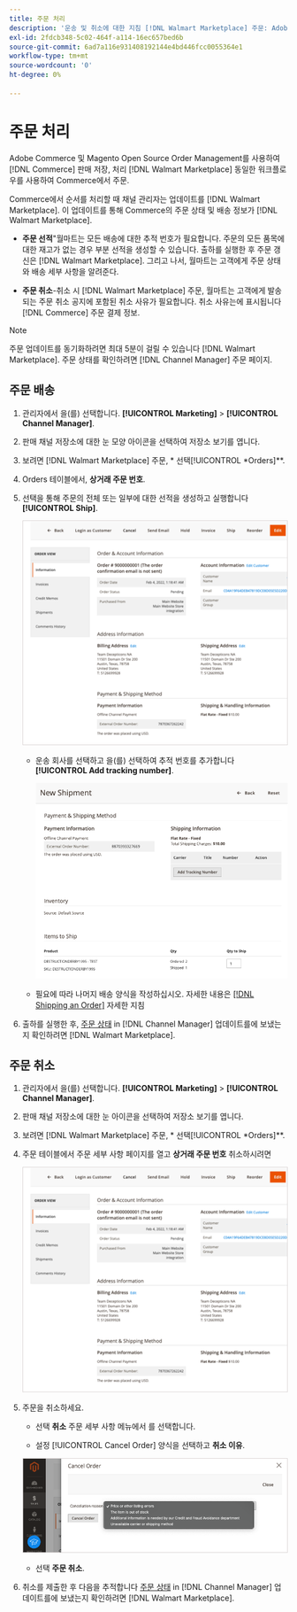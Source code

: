 ```yaml
---
title: 주문 처리
description: '운송 및 취소에 대한 지침 [!DNL Walmart Marketplace] 주문: Adobe Commerce 및 Magento Open Source.'
exl-id: 2fdcb348-5c02-464f-a114-16ec657bed6b
source-git-commit: 6ad7a116e931408192144e4bd446fcc0055364e1
workflow-type: tm+mt
source-wordcount: '0'
ht-degree: 0%

---
```


# 주문 처리

Adobe Commerce 및 Magento Open Source Order Management를 사용하여 [!DNL Commerce] 판매 저장, 처리 [!DNL Walmart Marketplace] 동일한 워크플로우를 사용하여 Commerce에서 주문.

Commerce에서 순서를 처리할 때 채널 관리자는 업데이트를 [!DNL Walmart Marketplace]. 이 업데이트를 통해 Commerce의 주문 상태 및 배송 정보가 [!DNL Walmart Marketplace].

* **주문 선적**&quot;월마트는 모든 배송에 대한 추적 번호가 필요합니다. 주문의 모든 품목에 대한 재고가 없는 경우 부분 선적을 생성할 수 있습니다. 출하를 실행한 후 주문 갱신은 [!DNL Walmart Marketplace]. 그리고 나서, 월마트는 고객에게 주문 상태와 배송 세부 사항을 알려준다.

* **주문 취소**-취소 시 [!DNL Walmart Marketplace] 주문, 월마트는 고객에게 발송되는 주문 취소 공지에 포함된 취소 사유가 필요합니다. 취소 사유는에 표시됩니다 [!DNL Commerce] 주문 결제 정보.

>[!NOTE]
>
> 주문 업데이트를 동기화하려면 최대 5분이 걸릴 수 있습니다 [!DNL Walmart Marketplace]. 주문 상태를 확인하려면 [!DNL Channel Manager] 주문 페이지.

## 주문 배송

1. 관리자에서 을(를) 선택합니다. **[!UICONTROL Marketing]** > **[!UICONTROL Channel Manager]**.

1. 판매 채널 저장소에 대한 눈 모양 아이콘을 선택하여 저장소 보기를 엽니다.

1. 보려면 [!DNL Walmart Marketplace] 주문, * 선택[!UICONTROL *Orders]**.

1. Orders 테이블에서, **상거래 주문 번호**.

1. 선택을 통해 주문의 전체 또는 일부에 대한 선적을 생성하고 실행합니다 **[!UICONTROL Ship]**.

   ![Walmart Marketplace 주문에 대한 상거래 주문 세부 사항 보기](assets/order-detail-with-external-order-id.png)

   * 운송 회사를 선택하고 을(를) 선택하여 추적 번호를 추가합니다 **[!UICONTROL Add tracking number]**.

      ![Walmart Marketplace 주문에 대한 상거래 주문 세부 사항 보기](assets/order-shipment-add-tracking-number.png)


   * 필요에 따라 나머지 배송 양식을 작성하십시오. 자세한 내용은 [[!DNL Shipping an Order]](https://docs.magento.com/user-guide/sales/order-ship.html) 자세한 지침

1. 출하를 실행한 후, [주문 상태](manage-orders.md#about-order-status) in [!DNL Channel Manager] 업데이트를에 보냈는지 확인하려면 [!DNL Walmart Marketplace].

## 주문 취소

1. 관리자에서 을(를) 선택합니다. **[!UICONTROL Marketing]** > **[!UICONTROL Channel Manager]**.

1. 판매 채널 저장소에 대한 눈 아이콘을 선택하여 저장소 보기를 엽니다.

1. 보려면 [!DNL Walmart Marketplace] 주문, * 선택[!UICONTROL *Orders]**.

1. 주문 테이블에서 주문 세부 사항 페이지를 열고 **상거래 주문 번호** 취소하시려면

   ![Walmart Marketplace 주문에 대한 상거래 주문 세부 사항 보기](assets/order-detail-with-external-order-id.png)

1. 주문을 취소하세요.

   * 선택 **취소** 주문 세부 사항 메뉴에서 를 선택합니다.

   * 설정 [!UICONTROL Cancel Order] 양식을 선택하고 **취소 이유**.

   ![Walmart Marketplace 주문에 대한 상거래 주문 세부 사항 보기](assets/cancel-order-reason-selector.png)

   * 선택 **주문 취소**.


1. 취소를 제출한 후 다음을 추적합니다 [주문 상태](manage-orders.md#about-order-status) in [!DNL Channel Manager] 업데이트를에 보냈는지 확인하려면 [!DNL Walmart Marketplace].
